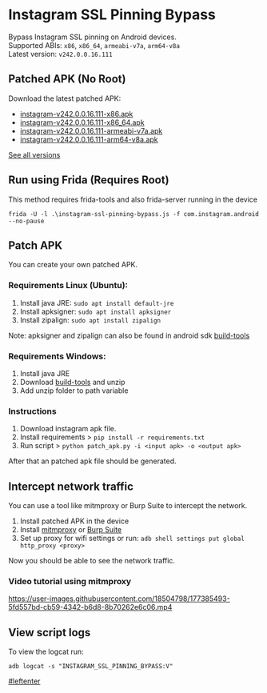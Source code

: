 # Instagram SSL Pinning Bypass

Bypass Instagram SSL pinning on Android devices.  
Supported ABIs: `x86`, `x86_64`, `armeabi-v7a`, `arm64-v8a`  
Latest version: `v242.0.0.16.111`

## Patched APK (No Root)

Download the latest patched APK: 
+ [instagram-v242.0.0.16.111-x86.apk](https://github.com/Eltion/Instagram-SSL-Pinning-Bypass/releases/download/v242.0.0.16.111/instagram-v242.0.0.16.111-x86.apk)
+ [instagram-v242.0.0.16.111-x86_64.apk](https://github.com/Eltion/Instagram-SSL-Pinning-Bypass/releases/download/v242.0.0.16.111/instagram-v242.0.0.16.111-x86_64.apk)
+ [instagram-v242.0.0.16.111-armeabi-v7a.apk](https://github.com/Eltion/Instagram-SSL-Pinning-Bypass/releases/download/v242.0.0.16.111/instagram-v242.0.0.16.111-armeabi-v7a.apk)
+ [instagram-v242.0.0.16.111-arm64-v8a.apk](https://github.com/Eltion/Instagram-SSL-Pinning-Bypass/releases/download/v242.0.0.16.111/instagram-v242.0.0.16.111-arm64-v8a.apk)

[See all versions](https://github.com/Eltion/Instagram-SSL-Pinning-Bypass/releases/)

## Run using Frida (Requires Root)

This method requires frida-tools and also frida-server running in the device
```
frida -U -l .\instagram-ssl-pinning-bypass.js -f com.instagram.android --no-pause
```

## Patch APK

You can create your own patched APK. 


### Requirements Linux (Ubuntu):
1. Install java JRE: `sudo apt install default-jre`
2. Install apksigner: `sudo apt install apksigner`
3. Install zipalign: `sudo apt install zipalign`  

Note: apksigner and zipalign can also be found in android sdk [build-tools](https://dl.google.com/android/repository/build-tools_r30.0.1-linux.zip)

### Requirements Windows:
1. Install java JRE
2. Download [build-tools](https://dl.google.com/android/repository/build-tools_r30.0.1-windows.zip) and unzip
3. Add unzip folder to path variable

### Instructions

1. Download instagram apk file.
2. Install requirements > `pip install -r requirements.txt`
3. Run script > `python patch_apk.py -i <input apk> -o <output apk>`

After that an patched apk file should be generated.

## Intercept network traffic

You can use a tool like mitmproxy or Burp Suite to intercept the network.

1. Install patched APK in the device
2. Install [mitmproxy](https://mitmproxy.org/) or [Burp Suite](https://portswigger.net/burp)
3. Set up proxy for wifi settings or run: `adb shell settings put global http_proxy <proxy>`

Now you should be able to see the network traffic.

### Video tutorial using mitmproxy
https://user-images.githubusercontent.com/18504798/177385493-5fd557bd-cb59-4342-b6d8-8b70262e6c06.mp4


## View script logs
To view the logcat run:
```
adb logcat -s "INSTAGRAM_SSL_PINNING_BYPASS:V"
```

[#leftenter](#leftenter)
